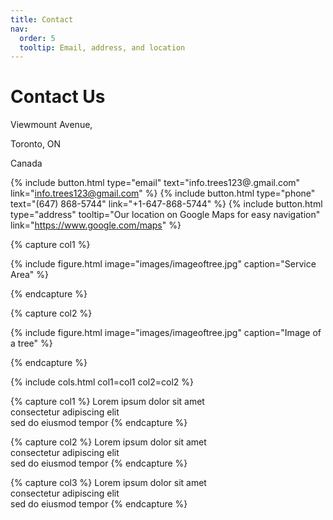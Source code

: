 ```yaml
---
title: Contact
nav:
  order: 5
  tooltip: Email, address, and location
---
```


<!-- 
- _include/section.html
- _inlude/button.html: Create clickable links for email, phone numbers, etc. - referred to as buttons.
- _include/cols.html: split the page or section of page into multiple columns
- _include/figure.html: Add a figure, add caption

-->

# Contact Us

Viewmount Avenue,

Toronto, ON

Canada



{%
  include button.html
  type="email"
  text="info.trees123@.gmail.com"
  link="info.trees123@gmail.com"
%}
{%
  include button.html
  type="phone"
  text="(647) 868-5744"
  link="+1-647-868-5744"
%}
{%
  include button.html
  type="address"
  tooltip="Our location on Google Maps for easy navigation"
  link="https://www.google.com/maps"
%}

<!--{% include section.html %}-->

{% capture col1 %}

{%
  include figure.html
  image="images/imageoftree.jpg"
  caption="Service Area"
%}

{% endcapture %}

{% capture col2 %}

{%
  include figure.html
  image="images/imageoftree.jpg"
  caption="Image of a tree"
%}

{% endcapture %}

<!-- TO ADD COLUMNS USE cols.html file -->
{% include cols.html col1=col1 col2=col2 %}

<!--{% include section.html dark=true %}-->

{% capture col1 %}
Lorem ipsum dolor sit amet  
consectetur adipiscing elit  
sed do eiusmod tempor
{% endcapture %}

{% capture col2 %}
Lorem ipsum dolor sit amet  
consectetur adipiscing elit  
sed do eiusmod tempor
{% endcapture %}

{% capture col3 %}
Lorem ipsum dolor sit amet  
consectetur adipiscing elit  
sed do eiusmod tempor
{% endcapture %}

<!--{% include cols.html col1=col1 col2=col2 col3=col3 %}-->



